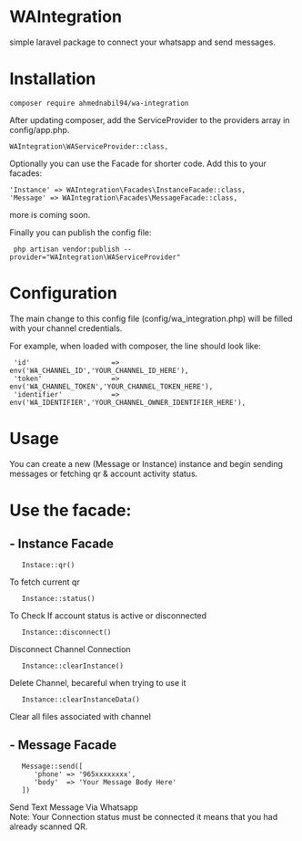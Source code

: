 # WAIntegration
simple laravel package to connect your whatsapp and send messages.


# Installation
```
composer require ahmednabil94/wa-integration
```

After updating composer, add the ServiceProvider to the providers array in config/app.php. <br />
 
```
WAIntegration\WAServiceProvider::class, 
```

Optionally you can use the Facade for shorter code. Add this to your facades: <br />

```
'Instance' => WAIntegration\Facades\InstanceFacade::class, 
'Message' => WAIntegration\Facades\MessageFacade::class, 
```

 more is coming soon. <br />

 Finally you can publish the config file: <br />
```
 php artisan vendor:publish --provider="WAIntegration\WAServiceProvider"  
```

# Configuration
 The main change to this config file (config/wa_integration.php) will be filled with your channel credentials. <br />

 For example, when loaded with composer, the line should look like: <br />
```
 'id'                    => env('WA_CHANNEL_ID','YOUR_CHANNEL_ID_HERE'),
 'token'                 => env('WA_CHANNEL_TOKEN','YOUR_CHANNEL_TOKEN_HERE'),
 'identifier'            => env('WA_IDENTIFIER','YOUR_CHANNEL_OWNER_IDENTIFIER_HERE'), 
```

# Usage

 You can create a new (Message or Instance) instance and begin sending messages or fetching qr & account activity status. <br />

 # Use the facade:
 
 ## - Instance Facade

   
```
   Instace::qr()
```
   To fetch current qr  <br />
```
   Instance::status() 
```
   To Check If account status is active or disconnected <br />
```
   Instance::disconnect() 
```
   Disconnect Channel Connection <br />
```
   Instance::clearInstance() 
```
   Delete Channel, becareful when trying to use it <br />
```
   Instance::clearInstanceData() 
```
   Clear all files associated with channel <br />

 ## - Message Facade
 
```
   Message::send([
      'phone' => '965xxxxxxxx',
      'body'  => 'Your Message Body Here'
   ]) 
```
 Send Text Message Via Whatsapp <br/>
 Note: Your Connection status must be connected it means that you had already scanned QR.
